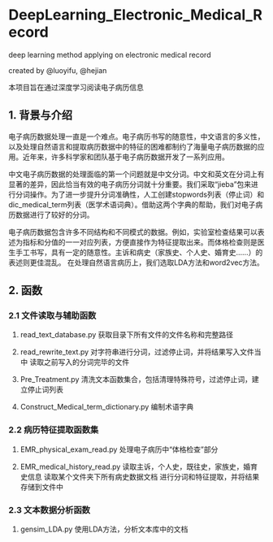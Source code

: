 # DeepLearning_Electronic_Medical_Record
deep learning method applying on electronic medical record

created by @luoyifu, @hejian

本项目旨在通过深度学习阅读电子病历信息

## 1. 背景与介绍
电子病历数据处理一直是一个难点。电子病历书写的随意性，中文语言的多义性，以及处理自然语言和提取病历数据中的特征的困难都制约了海量电子病历数据的应用。近年来，许多科学家和团队基于电子病历数据开发了一系列应用。

中文电子病历数据的处理面临的第一个问题就是中文分词。中文和英文在分词上有显著的差异，因此恰当有效的电子病历分词就十分重要。我们采取“jieba”包来进行分词操作。为了进一步提升分词准确性，人工创建stopwords列表（停止词）和dic_medical_term列表（医学术语词典）。借助这两个字典的帮助，我们对电子病历数据进行了较好的分词。

电子病历数据包含许多不同结构和不同模式的数据。例如，实验室检查结果可以表述为指标和分值的一一对应列表，方便直接作为特征提取出来。而体格检查则是医生手工书写，具有一定的随意性。主诉和病史（家族史、个人史、婚育史……）的表述则更佳混乱。
在处理自然语言病历上，我们选取LDA方法和word2vec方法。



## 2. 函数
### 2.1 文件读取与辅助函数
1. read_text_database.py
获取目录下所有文件的文件名称和完整路径

2. read_rewrite_text.py
对字符串进行分词，过滤停止词，并将结果写入文件当中
读取之前写入的分词完毕的文件

3. Pre_Treatment.py
清洗文本函数集合，包括清理特殊符号，过滤停止词，建立停止词列表

4. Construct_Medical_term_dictionary.py
编制术语字典

### 2.2 病历特征提取函数集
1. EMR_physical_exam_read.py
处理电子病历中“体格检查”部分

2. EMR_medical_history_read.py
读取主诉，个人史，既往史，家族史，婚育史信息
读取某个文件夹下所有病史数据文档
进行分词和特征提取，并将结果存储到文件中

### 2.3 文本数据分析函数
1. gensim_LDA.py
使用LDA方法，分析文本库中的文档
